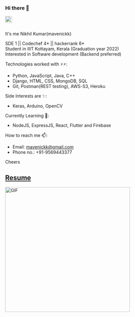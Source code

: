 ### Hi there 👋
<a href="https://www.linkedin.com/in/mavenickk/">
  <img align="left" alt="Akshay Saini - LinkedIn" width="22px" src="https://cdn.jsdelivr.net/npm/simple-icons@v3/icons/linkedin.svg"/>
</a>
<br />
<br />
<!--
**mavenickk/mavenickk** is a ✨ _special_ ✨ repository because its `README.md` (this file) appears on your GitHub profile.
<--
- 🔭 I’m currently working on ...
- 🌱 I’m currently learning ...
- 👯 I’m looking to collaborate on ...
- 🤔 I’m looking for help with ...
- 💬 Ask me about ...
- 📫 How to reach me: ...
- 😄 Pronouns: ...
- ⚡ Fun fact: ...
-->

It's me Nikhil Kumar(mavenickk)

SDE 1 || Codechef 4* || hackerrank 6*<br />
Student in IIIT Kottayam, Kerala (Graduation year 2022)<br />
Interested in Software development (Backend preferred)<br />

Technologies worked with ⚡⚡:<br />
- Python, JavaScript, Java, C++<br />
- Django, HTML, CSS, MongoDB, SQL<br />
- Git, Postman(REST testing), AWS-S3, Heroku

Side Interests are ✨:<br />
- Keras, Arduino, OpenCV
  
Currently Learning 🌱:<br />
- NodeJS, ExpressJS, React, Flutter and Firebase

How to reach me 📫:<br />
- Email: mavenickk@gmail.com<br />
- Phone no.: +91-9569443377<br />

Cheers


## [Resume](https://drive.google.com/file/d/1dKsL_O5W6fB7HtiF02Ni1zR0tOBVsvHa/view?usp=sharing)  
<img alt="GIF" src="https://miro.medium.com/max/875/1*Urc28sbnORGOW5oyohQ06g.gif" width="400px" />
